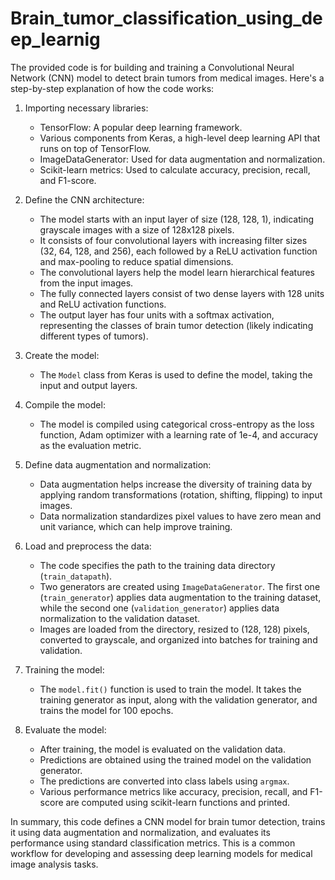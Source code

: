 # Brain_tumor_classification_using_deep_learnig

The provided code is for building and training a Convolutional Neural Network (CNN) model to detect brain tumors from medical images. Here's a step-by-step explanation of how the code works:

1. Importing necessary libraries:
   - TensorFlow: A popular deep learning framework.
   - Various components from Keras, a high-level deep learning API that runs on top of TensorFlow.
   - ImageDataGenerator: Used for data augmentation and normalization.
   - Scikit-learn metrics: Used to calculate accuracy, precision, recall, and F1-score.

2. Define the CNN architecture:
   - The model starts with an input layer of size (128, 128, 1), indicating grayscale images with a size of 128x128 pixels.
   - It consists of four convolutional layers with increasing filter sizes (32, 64, 128, and 256), each followed by a ReLU activation function and max-pooling to reduce spatial dimensions.
   - The convolutional layers help the model learn hierarchical features from the input images.
   - The fully connected layers consist of two dense layers with 128 units and ReLU activation functions.
   - The output layer has four units with a softmax activation, representing the classes of brain tumor detection (likely indicating different types of tumors).

3. Create the model:
   - The `Model` class from Keras is used to define the model, taking the input and output layers.

4. Compile the model:
   - The model is compiled using categorical cross-entropy as the loss function, Adam optimizer with a learning rate of 1e-4, and accuracy as the evaluation metric.

5. Define data augmentation and normalization:
   - Data augmentation helps increase the diversity of training data by applying random transformations (rotation, shifting, flipping) to input images.
   - Data normalization standardizes pixel values to have zero mean and unit variance, which can help improve training.

6. Load and preprocess the data:
   - The code specifies the path to the training data directory (`train_datapath`).
   - Two generators are created using `ImageDataGenerator`. The first one (`train_generator`) applies data augmentation to the training dataset, while the second one (`validation_generator`) applies data normalization to the validation dataset.
   - Images are loaded from the directory, resized to (128, 128) pixels, converted to grayscale, and organized into batches for training and validation.

7. Training the model:
   - The `model.fit()` function is used to train the model. It takes the training generator as input, along with the validation generator, and trains the model for 100 epochs.

8. Evaluate the model:
   - After training, the model is evaluated on the validation data.
   - Predictions are obtained using the trained model on the validation generator.
   - The predictions are converted into class labels using `argmax`.
   - Various performance metrics like accuracy, precision, recall, and F1-score are computed using scikit-learn functions and printed.

In summary, this code defines a CNN model for brain tumor detection, trains it using data augmentation and normalization, and evaluates its performance using standard classification metrics. This is a common workflow for developing and assessing deep learning models for medical image analysis tasks.
